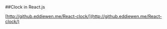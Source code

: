 ##Clock in React.js

[http://github.eddiewen.me/React-clock/](http://github.eddiewen.me/React-clock/)
